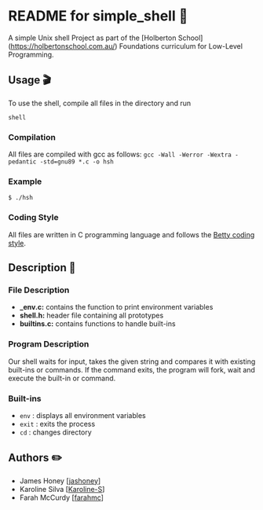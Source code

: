 # README for simple_shell :page_with_curl:

A simple Unix shell Project as part of the [Holberton School]
(https://holbertonschool.com.au/) Foundations curriculum for Low-Level Programming.

## Usage :clapper:
To use the shell, compile all files in the directory and run
```
shell
```

### Compilation
All files are compiled with gcc as follows:
`gcc -Wall -Werror -Wextra -pedantic -std=gnu89 *.c -o hsh`

### Example
```
$ ./hsh
```

### Coding Style
All files are written in C programming language and follows the
[Betty coding style](https://github.com/holbertonschool/Betty/wiki).

## Description :open_book:
### File Description
- **_env.c:** contains the function to print environment variables
- **shell.h:** header file containing all prototypes
- **builtins.c:** contains functions to handle built-ins

### Program Description
Our shell waits for input, takes the given string and compares it
with existing built-ins or commands. If the command exits, the program will fork,
wait and execute the built-in or command.

### Built-ins
- `env` : displays all environment variables
- `exit` : exits the process
- `cd` : changes directory

## Authors :pencil2:
- James Honey [[jashoney](https://github.com/jashoney)]
- Karoline Silva [[Karoline-S](https://github.com/Karoline-S)]
- Farah McCurdy [[farahmc](https://github.com/farahmc)]
